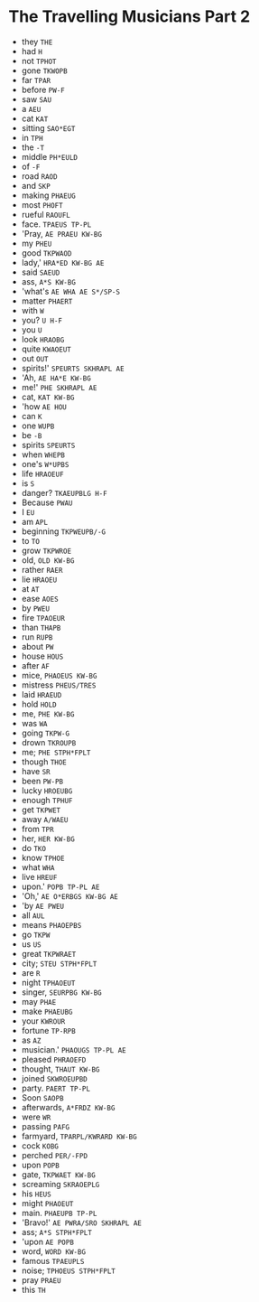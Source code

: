 # The Travelling Musicians Part 2

* they `THE`
* had `H`
* not `TPHOT`
* gone `TKWOPB`
* far `TPAR`
* before `PW-F`
* saw `SAU`
* a `AEU`
* cat `KAT`
* sitting `SAO*EGT`
* in `TPH`
* the `-T`
* middle `PH*EULD`
* of `-F`
* road `RAOD`
* and `SKP`
* making `PHAEUG`
* most `PHOFT`
* rueful `RAOUFL`
* face. `TPAEUS TP-PL`
* 'Pray, `AE PRAEU KW-BG`
* my `PHEU`
* good `TKPWAOD`
* lady,' `HRA*ED KW-BG AE`
* said `SAEUD`
* ass, `A*S KW-BG`
* 'what's `AE WHA AE S*/SP-S`
* matter `PHAERT`
* with `W`
* you? `U H-F`
* you `U`
* look `HRAOBG`
* quite `KWAOEUT`
* out `OUT`
* spirits!' `SPEURTS SKHRAPL AE`
* 'Ah, `AE HA*E KW-BG`
* me!' `PHE SKHRAPL AE`
* cat, `KAT KW-BG`
* 'how `AE HOU`
* can `K`
* one `WUPB`
* be `-B`
* spirits `SPEURTS`
* when `WHEPB`
* one's `W*UPBS`
* life `HRAOEUF`
* is `S`
* danger? `TKAEUPBLG H-F`
* Because `PWAU`
* I `EU`
* am `APL`
* beginning `TKPWEUPB/-G`
* to `TO`
* grow `TKPWROE`
* old, `OLD KW-BG`
* rather `RAER`
* lie `HRAOEU`
* at `AT`
* ease `AOES`
* by `PWEU`
* fire `TPAOEUR`
* than `THAPB`
* run `RUPB`
* about `PW`
* house `HOUS`
* after `AF`
* mice, `PHAOEUS KW-BG`
* mistress `PHEUS/TRES`
* laid `HRAEUD`
* hold `HOLD`
* me, `PHE KW-BG`
* was `WA`
* going `TKPW-G`
* drown `TKROUPB`
* me; `PHE STPH*FPLT`
* though `THOE`
* have `SR`
* been `PW-PB`
* lucky `HROEUBG`
* enough `TPHUF`
* get `TKPWET`
* away `A/WAEU`
* from `TPR`
* her, `HER KW-BG`
* do `TKO`
* know `TPHOE`
* what `WHA`
* live `HREUF`
* upon.' `POPB TP-PL AE`
* 'Oh,' `AE O*ERBGS KW-BG AE`
* 'by `AE PWEU`
* all `AUL`
* means `PHAOEPBS`
* go `TKPW`
* us `US`
* great `TKPWRAET`
* city; `STEU STPH*FPLT`
* are `R`
* night `TPHAOEUT`
* singer, `SEURPBG KW-BG`
* may `PHAE`
* make `PHAEUBG`
* your `KWROUR`
* fortune `TP-RPB`
* as `AZ`
* musician.' `PHAOUGS TP-PL AE`
* pleased `PHRAOEFD`
* thought, `THAUT KW-BG`
* joined `SKWROEUPBD`
* party. `PAERT TP-PL`
* Soon `SAOPB`
* afterwards, `A*FRDZ KW-BG`
* were `WR`
* passing `PAFG`
* farmyard, `TPARPL/KWRARD KW-BG`
* cock `KOBG`
* perched `PER/-FPD`
* upon `POPB`
* gate, `TKPWAET KW-BG`
* screaming `SKRAOEPLG`
* his `HEUS`
* might `PHAOEUT`
* main. `PHAEUPB TP-PL`
* 'Bravo!' `AE PWRA/SRO SKHRAPL AE`
* ass; `A*S STPH*FPLT`
* 'upon `AE POPB`
* word, `WORD KW-BG`
* famous `TPAEUPLS`
* noise; `TPHOEUS STPH*FPLT`
* pray `PRAEU`
* this `TH`
